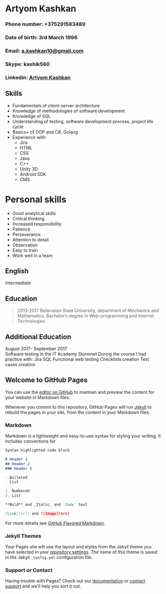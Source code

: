 # Artyom Kashkan

### Phone number: +375291583489
### Date of birth: 3rd March 1996
### Email: a.kashkan10@gmail.com
### Skype: kashik560
### Linkedin: [Artyom Kashkan](https://www.linkedin.com/in/artyom-kashkan-591489150/)
## Skills
- Fundamentals of client-server architecture
- Knowledge of methodologies of software development
- Knowledge of SQL
- Understanding of testing, software development process, project life cycle
- Basics+ of OOP and C#, Golang
- Experience with: 
   - Jira
   - HTML
   - CSS
   - Java
   - C++
   - Unity 3D
   - Android SDK
   - CMS
# Personal skills
- Good analytical skills 
- Critical thinking
- Increased responsibility
- Patience
- Perseverance
- Attention to detail
- Observation
- Easy to train
- Work well in a team
## English
Intermediate
## Education
>2013-2017
 >Belarusian State University, department of Mechanics and Mathematics, Bachelor’s degree in Web-programming and Internet Technologies.
## Additional Education
August 2017-
September 2017    
Software testing in the IT Academy Stormnet
During the course I had practice with:
Jira
SQL
Functional web testing
Checklists creation
Test cases creation

## Welcome to GitHub Pages

You can use the [editor on GitHub](https://github.com/kashkan10/kashkan10.github.io/edit/master/index.md) to maintain and preview the content for your website in Markdown files.

Whenever you commit to this repository, GitHub Pages will run [Jekyll](https://jekyllrb.com/) to rebuild the pages in your site, from the content in your Markdown files.

### Markdown

Markdown is a lightweight and easy-to-use syntax for styling your writing. It includes conventions for

```markdown
Syntax highlighted code block

# Header 1
## Header 2
### Header 3

- Bulleted
- List

1. Numbered
2. List

**Bold** and _Italic_ and `Code` text

[Link](url) and ![Image](src)
```

For more details see [GitHub Flavored Markdown](https://guides.github.com/features/mastering-markdown/).

### Jekyll Themes

Your Pages site will use the layout and styles from the Jekyll theme you have selected in your [repository settings](https://github.com/kashkan10/kashkan10.github.io/settings). The name of this theme is saved in the Jekyll `_config.yml` configuration file.

### Support or Contact

Having trouble with Pages? Check out our [documentation](https://help.github.com/categories/github-pages-basics/) or [contact support](https://github.com/contact) and we’ll help you sort it out.
